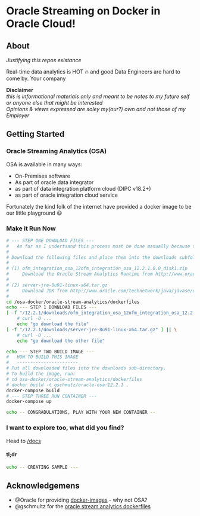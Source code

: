 # Oracle Streaming on Docker in Oracle Cloud! 


## About 
*Justifying this repos existance*

Real-time data analytics is HOT 🔥 and good Data Engineers are hard to come by. Your company 


**Disclaimer**   
*this is informational materials only and meant to be notes to my future self or anyone else that might be interested*   
*Opinions & views expressed are soley my(our?) own and not those of my Employer*

## Getting Started

### Oracle Streaming Analytics (OSA)
OSA is available in many ways:
- On-Premises software
- As part of oracle data integrator
- as part of data integration platform cloud (DIPC v18.2+)
- as part of oracle integration cloud service 

Fortunately the kind folk of the internet have provided a docker image to be our little playground :smiley:

### Make it Run Now
```bash
# --- STEP ONE DOWNLOAD FILES ---
#   As far as I undertsand this process must be done manually because the 
#   
# Download the following files and place them into the downloads subfolder
#
# (1) ofm_integration_osa_12ofm_integration_osa_12.2.1.0.0_disk1.zip
#     Download the Oracle Stream Analytics Runtime from http://www.oracle.com/technetwork/middleware/complex-event-processing/downloads/index.html
#
# (2) server-jre-8u91-linux-x64.tar.gz
#     Download JDK from http://www.oracle.com/technetwork/java/javase/downloads/server-jre8-downloads-2133154.html
#
cd /osa-docker/oracle-stream-analytics/dockerfiles
echo --- STEP 1 DOWNLOAD FILES ---
[ -f "/12.2.1/downloads/ofm_integration_osa_12ofm_integration_osa_12.2.1.0.0_disk1.zip" ] || \
    # curl -O ...
    echo "go download the file"
[ -f "/12.2.1/downloads/server-jre-8u91-linux-x64.tar.gz" ] || \
    # curl -O ...
    echo "go download the other file"

echo --- STEP TWO BUILD IMAGE ---
#   HOW TO BUILD THIS IMAGE
#   -----------------------
# Put all downloaded files into the downloads sub-directory.
# To build the image, run: 
# cd osa-docker/oracle-stream-analytics/dockerfiles
# docker build -t gschmutz/oracle-osa:12.2.1 . 
docker-compose build
# --- STEP THREE RUN CONTAINER ---
docker-compose up

echo -- CONGRADULATIONS, PLAY WITH YOUR NEW CONTAINER --

```


### I want to explore too, what did you find? 

Head to [/docs](/docs)

#### tl;dr
```bash
echo -- CREATING SAMPLE ---
```


## Acknowledgemens 
* @Oracle for providing [docker-images](https://github.com/oracle/docker-images) - why not OSA?
* @gschmultz for the [oracle stream analytics dockerfiles](https://github.com/gschmutz/dockerfiles)

